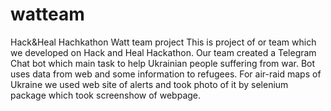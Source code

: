 # watteam
Hack&amp;Heal Hachkathon Watt team project
This is project of or team which we developed on Hack and Heal Hackathon. Our team created a Telegram Chat bot which main task to help Ukrainian people suffering from war. Bot uses data from web and some information to refugees. For air-raid maps of Ukraine we used web site of alerts and took photo of it by selenium package which took screenshow of webpage. 
